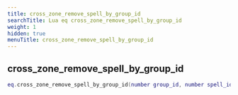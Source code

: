 ```yaml
---
title: cross_zone_remove_spell_by_group_id
searchTitle: Lua eq cross_zone_remove_spell_by_group_id
weight: 1
hidden: true
menuTitle: cross_zone_remove_spell_by_group_id
---
```

## cross_zone_remove_spell_by_group_id
```lua
eq.cross_zone_remove_spell_by_group_id(number group_id, number spell_id) -- void
```